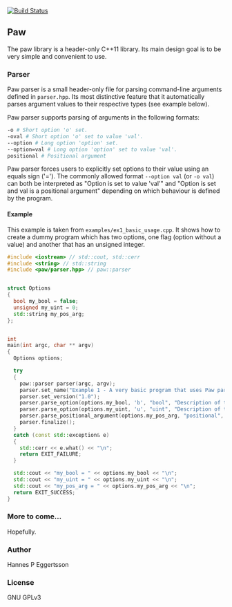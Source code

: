 [![Build Status](https://travis-ci.org/hannespetur/paw.svg?branch=master)](https://travis-ci.org/hannespetur/paw)

## Paw
The paw library is a header-only C++11 library.
Its main design goal is to be very simple and convenient to use.

### Parser
Paw parser is a small header-only file for parsing command-line arguments defined in `parser.hpp`.
Its most distinctive feature that it automatically parses argument values to their respective types (see example below).

Paw parser supports parsing of arguments in the following formats:
```sh
-o # Short option 'o' set.
-oval # Short option 'o' set to value 'val'.
--option # Long option 'option' set.
--option=val # Long option 'option' set to value 'val'.
positional # Positional argument
```
Paw parser forces users to explicitly set options to their value using an equals sign ('='). The commonly allowed format `--option val` (or `-o val`) can both be interpreted as "Option is set to value 'val'" and "Option is set and val is a positional argument" depending on which behaviour is defined by the program.

#### Example
This example is taken from `examples/ex1_basic_usage.cpp`.
It shows how to create a dummy program which has two options, one flag (option without a value) and another that has an unsigned integer.
```cpp
#include <iostream> // std::cout, std::cerr
#include <string> // std::string
#include <paw/parser.hpp> // paw::parser


struct Options
{
  bool my_bool = false;
  unsigned my_uint = 0;
  std::string my_pos_arg;
};


int
main(int argc, char ** argv)
{
  Options options;

  try
  {
    paw::parser parser(argc, argv);
    parser.set_name("Example 1 - A very basic program that uses Paw parser.");
    parser.set_version("1.0");
    parser.parse_option(options.my_bool, 'b', "bool", "Description of the option.");
    parser.parse_option(options.my_uint, 'u', "uint", "Description of the option.", "N");
    parser.parse_positional_argument(options.my_pos_arg, "positional", "Description of pos arg.");
    parser.finalize();
  }
  catch (const std::exception& e)
  {
    std::cerr << e.what() << "\n";
    return EXIT_FAILURE;
  }

  std::cout << "my_bool = " << options.my_bool << "\n";
  std::cout << "my_uint = " << options.my_uint << "\n";
  std::cout << "my_pos_arg = " << options.my_pos_arg << "\n";
  return EXIT_SUCCESS;
}
```

### More to come...
Hopefully.

### Author
Hannes P Eggertsson

### License
GNU GPLv3
